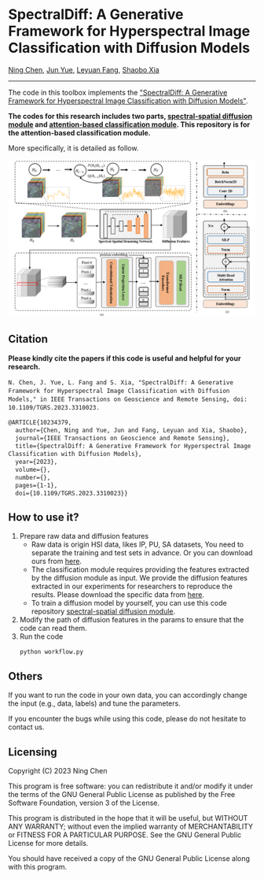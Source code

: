 # SpectralDiff: A Generative Framework for Hyperspectral Image Classification with Diffusion Models

[Ning Chen](), [Jun Yue](), [Leyuan Fang](), [Shaobo Xia]()
___________

The code in this toolbox implements the ["SpectralDiff: A Generative Framework for Hyperspectral Image Classification with Diffusion Models"](https://ieeexplore.ieee.org/document/10234379). 

**The codes for this research includes two parts, [spectral-spatial diffusion module](https://github.com/chenning0115/spectraldiff_diffusion/) and [attention-based classification module](https://github.com/chenning0115/SpectralDiff#spectraldiff). This repository is for the attention-based classification module.**

More specifically, it is detailed as follow.

![alt text](./framework.png)

Citation
---------------------

**Please kindly cite the papers if this code is useful and helpful for your research.**

```N. Chen, J. Yue, L. Fang and S. Xia, "SpectralDiff: A Generative Framework for Hyperspectral Image Classification with Diffusion Models," in IEEE Transactions on Geoscience and Remote Sensing, doi: 10.1109/TGRS.2023.3310023.```

```
@ARTICLE{10234379,
  author={Chen, Ning and Yue, Jun and Fang, Leyuan and Xia, Shaobo},
  journal={IEEE Transactions on Geoscience and Remote Sensing}, 
  title={SpectralDiff: A Generative Framework for Hyperspectral Image Classification with Diffusion Models}, 
  year={2023},
  volume={},
  number={},
  pages={1-1},
  doi={10.1109/TGRS.2023.3310023}}

```


How to use it?
---------------------
1. Prepare raw data and diffusion features
   * Raw data is origin HSI data, likes IP, PU, SA datasets, You need to separate the training and test sets in advance. Or you can download ours from [here]().
   * The classification module requires providing the features extracted by the diffusion module as input. We provide the diffusion features extracted in our experiments for researchers to reproduce the results. Please download the specific data from [here]().
   * To train a diffusion model by yourself, you can use this code repository [spectral-spatial diffusion module](https://github.com/chenning0115/spectraldiff_diffusion/). 
2. Modify the path of diffusion features in the params to ensure that the code can read them.
3. Run the code
   ```
   python workflow.py
   ```

Others
----------------------
If you want to run the code in your own data, you can accordingly change the input (e.g., data, labels) and tune the parameters.

If you encounter the bugs while using this code, please do not hesitate to contact us.

Licensing
---------

Copyright (C) 2023 Ning Chen

This program is free software: you can redistribute it and/or modify it under the terms of the GNU General Public License as published by the Free Software Foundation, version 3 of the License.

This program is distributed in the hope that it will be useful, but WITHOUT ANY WARRANTY; without even the implied warranty of MERCHANTABILITY or FITNESS FOR A PARTICULAR PURPOSE. See the GNU General Public License for more details.

You should have received a copy of the GNU General Public License along with this program.

